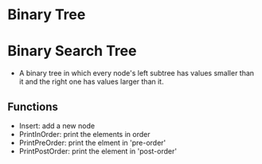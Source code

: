 # Binary Tree
# Binary Search Tree
- A binary tree in which every node's left subtree has values smaller than it and the right one has values larger than it.
## Functions
- Insert: add a new node
- PrintInOrder: print the elements in order
- PrintPreOrder: print the elment in 'pre-order'
- PrintPostOrder: print the element in 'post-order'
